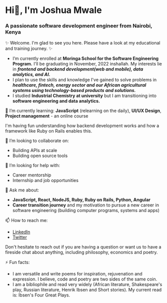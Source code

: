 # Hi👋, I'm Joshua Mwale 
### A passionate software development engineer from Nairobi, Kenya

✨ Welcome. I'm glad to see you here. Please have a look at my educational and training journey. ✨ 

* I’m currently enrolled at **Moringa School for the Software Engineering Program.** I'll be graduating in November, 2022 inshallah. My interests lie in ***frontend and backend development(web and mobile), data analytics, and AI.*** 
* I plan to use the skills and knowledge I've gained to solve problems in ***healthcare, fintech, energy sector and our African agricultural systems using technology-based products and solutions.***
* I studied **Industrial Chemistry at university** but I am transitioning into **software engineering and data analytics.**

🌱 I’m currently learning: **JavaScript** (relearning on the daily), **UI/UX Design**, **Project management** - an online course

I'm having fun understanding how backend development works and how a framework like Ruby on Rails enables this.

👯 I’m looking to collaborate on:
* Building APIs at scale 
* Building open source tools 
 
🤔 I’m looking for help with:
* Career mentorship
* Internship and job opportunities
 
💬 Ask me about:
* **JavaScript, React, NodeJS, Ruby, Ruby on Rails, Python, Angular**
* **Career transition journey** and my motivation to pursue a new career in software engineering (building computer programs, systems and apps) 
 
  
📫 How to reach me:
* [LinkedIn](https://www.linkedin.com/in/joshua-mwale-8a8a3557/)
* [Twitter](https://twitter.com/joshua_mwale)

Don't hesitate to reach out if you are having a question or want us to have a fireside chat about anything, including philosophy, economics and poetry.

⚡ Fun facts:
* I am versatile and write poems for inspiration, rejuvenation and expression. I believe, code and poetry are two sides of the same coin.
* I am a bibliophile and read very widely (African literature, Shakespeare's play, Russian literature, Henrik Ibsen and Short stories). My current read is: Ibsen's Four Great Plays. 

